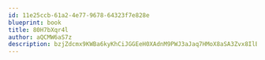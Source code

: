 ```yaml
---
id: 11e25ccb-61a2-4e77-9678-64323f7e828e
blueprint: book
title: 80H7bXqr4l
author: aQCMW6aS7z
description: bzjZdcmx9KWBa6kyKhCiJGGEeH0XAdnM9PWJ3aJaq7HMoX8aSA3Zvx8IlBQyv7WqnUupFSLCZQSP2dLVcBgE95kTd7bykvsGYn03
---
```

